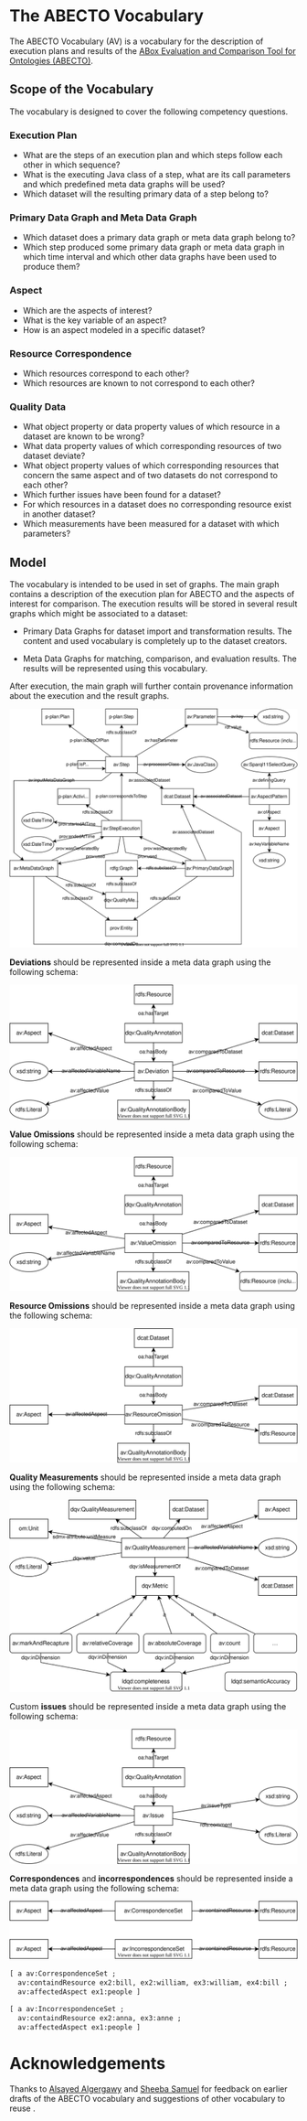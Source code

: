 # The ABECTO Vocabulary

The ABECTO Vocabulary (AV) is a vocabulary for the description of execution plans and results of the [ABox Evaluation and Comparison Tool for Ontologies (ABECTO)](https://github.com/fusion-jena/abecto).

## Scope of the Vocabulary

The vocabulary is designed to cover the following competency questions.

### Execution Plan

* What are the steps of an execution plan and which steps follow each other in which sequence?
* What is the executing Java class of a step, what are its call parameters and which predefined meta data graphs will be used?
* Which dataset will the resulting primary data of a step belong to?

### Primary Data Graph and Meta Data Graph

  * Which dataset does a primary data graph or meta data graph belong to?
  * Which step produced some primary data graph or meta data graph in which time interval and which other data graphs have been used to produce them?

### Aspect

* Which are the aspects of interest?
* What is the key variable of an aspect?
* How is an aspect modeled in a specific dataset?

### Resource Correspondence

* Which resources correspond to each other?
* Which resources are known to not correspond to each other?

### Quality Data

* What object property or data property values of which resource in a dataset are known to be wrong?
* What data property values of which corresponding resources of two dataset deviate?
* What object property values of which corresponding resources that concern the same aspect and of two datasets do not correspond to each other?
* Which further issues have been found for a dataset?
* For which resources in a dataset does no corresponding resource exist in another dataset?
* Which measurements have been measured for a dataset with which parameters?

## Model

The vocabulary is intended to be used in set of graphs. The main graph contains a description of the execution plan for ABECTO and the aspects of interest for comparison. The execution results will be stored in several result graphs which might be associated to a dataset:

* Primary Data Graphs for dataset import and transformation results. The content and used vocabulary is completely up to the dataset creators.

* Meta Data Graphs for matching, comparison, and evaluation results. The results will be represented using this vocabulary.

After execution, the main graph will further contain provenance information about the execution and the result graphs.

![Visualization of the Vocabulary for ABECTO Execution Plans and Result Provenance](executionGraph.svg)

**Deviations** should be represented inside a  meta data graph using the following schema:

![Visualization of the Vocabulary for Deviations](deviationGraph.svg)

**Value Omissions** should be represented inside a  meta data graph using the following schema:

![Visualization of the Vocabulary for Value Omissions](valueOmissionGraph.svg)

**Resource Omissions** should be represented inside a  meta data graph using the following schema:

![Visualization of the Vocabulary for Resource Omissions](resourceOmissionGraph.svg)

**Quality Measurements** should be represented inside a  meta data graph using the following schema:

![Visualization of the Vocabulary for Quality Measurements](qualityMeasurementGraph.svg)

Custom **issues** should be represented inside a  meta data graph using the following schema:

![Visualization of the Vocabulary for Issues](issueGraph.svg)

**Correspondences** and **incorrespondences** should be represented inside a  meta data graph using the following schema:

![Visualization of the Vocabulary for Correspondences](correspondenceGraph.svg)

```turtle
[ a av:CorrespondenceSet ;
  av:containdResource ex2:bill, ex2:william, ex3:william, ex4:bill ;
  av:affectedAspect ex1:people ]
```
```turtle
[ a av:IncorrespondenceSet ;
  av:containdResource ex2:anna, ex3:anne ;
  av:affectedAspect ex1:people ]
```

# Acknowledgements

Thanks to [Alsayed Algergawy](https://orcid.org/0000-0002-8550-4720) and [Sheeba Samuel](https://orcid.org/0000-0002-7981-8504) for feedback on earlier drafts of the ABECTO vocabulary and suggestions of other vocabulary to reuse .
